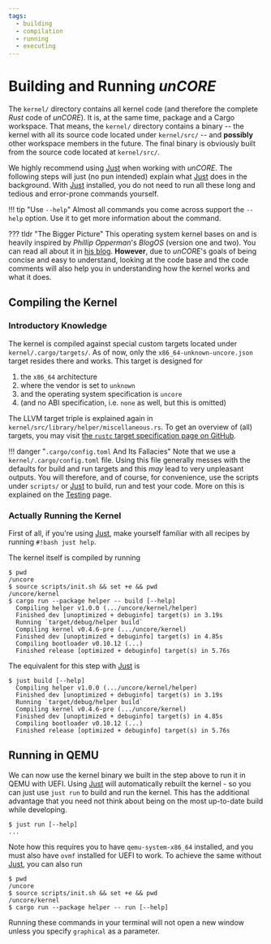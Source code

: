 ```yaml
---
tags:
  - building
  - compilation
  - running
  - executing
---
```


# Building and Running _unCORE_

The `kernel/` directory contains all kernel code (and therefore the complete _Rust_ code of _unCORE_). It is, at the same time, package and a Cargo workspace. That means, the `kernel/` directory contains a binary -- the kernel with all its source code located under `kernel/src/` -- and **possibly** other workspace members in the future. The final binary is obviously built from the source code located at `kernel/src/`.

We highly recommend using [Just] when working with _unCORE_. The following steps will just (no pun intended) explain what [Just] does in the background. With [Just] installed, you do not need to run all these long and tedious and error-prone commands yourself.

!!! tip "Use `--help`"
    Almost all commands you come across support the `--help` option. Use it to get more information about the command.

??? tldr "The Bigger Picture"
    This operating system kernel bases on and is heavily inspired by _Phillip Opperman_'s _BlogOS_ (version one and two). You can read all about it in [his blog](https://os.phil-opp.com/). **However**, due to _unCORE_'s goals of being concise and easy to understand, looking at the code base and the code comments will also help you in understanding how the kernel works and what it does.

## Compiling the Kernel

### Introductory Knowledge

The kernel is compiled against special custom targets located under `kernel/.cargo/targets/`. As of now, only the `x86_64-unknown-uncore.json` target resides there and works. This target is designed for

1. the `x86_64` architecture
2. where the vendor is set to `unknown`
3. and the operating system specification is `uncore`
4. (and no ABI specification, i.e. `none` as well, but this is omitted)

The LLVM target triple is explained again in `kernel/src/library/helper/miscellaneous.rs`. To get an overview of (all) targets, you may visit [the `rustc` target specification page on GitHub][rustc-target-specification].

!!! danger "`.cargo/config.toml` And Its Fallacies"
    Note that we use a `kernel/.cargo/config.toml` file. Using this file generally messes with the defaults for build and run targets and this _may_ lead to very unpleasant outputs. You will therefore, and of course, for convenience, use the scripts under `scripts/` or [Just] to build, run and test your code. More on this is explained on the [Testing][docs::testing] page.

### Actually Running the Kernel

First of all, if you're using [Just], make yourself familiar with all recipes by running `#!bash just help`.

The kernel itself is compiled by running

``` CONSOLE
$ pwd
/uncore
$ source scripts/init.sh && set +e && pwd
/uncore/kernel
$ cargo run --package helper -- build [--help]
  Compiling helper v1.0.0 (.../uncore/kernel/helper)
  Finished dev [unoptimized + debuginfo] target(s) in 3.19s
  Running `target/debug/helper build`
  Compiling kernel v0.4.6-pre (.../uncore/kernel)
  Finished dev [unoptimized + debuginfo] target(s) in 4.85s
  Compiling bootloader v0.10.12 (...)
  Finished release [optimized + debuginfo] target(s) in 5.76s
```

The equivalent for this step with [Just] is

``` CONSOLE
$ just build [--help]
  Compiling helper v1.0.0 (.../uncore/kernel/helper)
  Finished dev [unoptimized + debuginfo] target(s) in 3.19s
  Running `target/debug/helper build`
  Compiling kernel v0.4.6-pre (.../uncore/kernel)
  Finished dev [unoptimized + debuginfo] target(s) in 4.85s
  Compiling bootloader v0.10.12 (...)
  Finished release [optimized + debuginfo] target(s) in 5.76s
```

## Running in QEMU

We can now use the kernel binary we built in the step above to run it in QEMU with UEFI. Using [Just] will automatically rebuilt the kernel - so you can just use `just run` to build and run the kernel. This has the additional advantage that you need not think about being on the most up-to-date build while developing.

``` CONSOLE
$ just run [--help]
...
```

Note how this requires you to have `qemu-system-x86_64` installed, and you must also have `ovmf` installed for UEFI to work. To achieve the same without [Just], you can also run

``` CONSOLE
$ pwd
/uncore
$ source scripts/init.sh && set +e && pwd
/uncore/kernel
$ cargo run --package helper -- run [--help]
```

Running these commands in your terminal will not open a new window unless you specify `graphical` as a parameter.

[//]: # (Links)

[docs::testing]: ./testing.md

[Just]: https://github.com/casey/just

[rustc-target-specification]: https://github.com/rust-lang/rust/tree/1.57.0/compiler/rustc_target/src/spec
